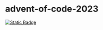 # advent-of-code-2023

[![Static Badge](https://img.shields.io/badge/Advent_of_Code-2023-D6001C?style=for-the-badge)](https%3A%2F%2Fadventofcode.com%2F)

